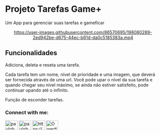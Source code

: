 # Projeto Tarefas Game+

Um App para gerenciar suas tarefas e gameficar 

<div align="center">


https://user-images.githubusercontent.com/86570695/198080289-2ed942be-d675-44ec-b61d-da0c5185383a.mp4


</div>


## Funcionalidades

Adiciona, deleta e reseta uma tarefa.

Cada tarefa tem um nome, nível de prioridade e uma imagem, que deverá ser fornecida através de uma url.
Você pode upar o nível da sua tarefa e quando chegar seu nível máximo, se ainda não estiver satisfeito, pode continuar upando até o infinito.

Função de esconder tarefas.

<h3 align="left">Connect with me:</h3>
<p align="left">
<a href="https://linkedin.com/in/pauloborini" target="blank"><img align="center" src="https://raw.githubusercontent.com/rahuldkjain/github-profile-readme-generator/master/src/images/icons/Social/linked-in-alt.svg" alt="pauloborini" height="30" width="40" /></a>
<a href="https://instagram.com/pauloborini/" target="blank"><img align="center" src="https://raw.githubusercontent.com/rahuldkjain/github-profile-readme-generator/master/src/images/icons/Social/instagram.svg" alt="pauloborini/" height="30" width="40" /></a>
<a href="https://www.youtube.com/channel/UC61MPlOHzXH3Z8jeGN-x0Fw" target="blank"><img align="center" src="https://raw.githubusercontent.com/rahuldkjain/github-profile-readme-generator/master/src/images/icons/Social/youtube.svg" alt="https://www.youtube.com/channel/UC61MPlOHzXH3Z8jeGN-x0Fw" height="30" width="40" /></a>
<a href="https://discord.gg/Ower#6752" target="blank"><img align="center" src="https://raw.githubusercontent.com/rahuldkjain/github-profile-readme-generator/master/src/images/icons/Social/discord.svg" alt="Ower#6752" height="30" width="40" /></a>
</p>

